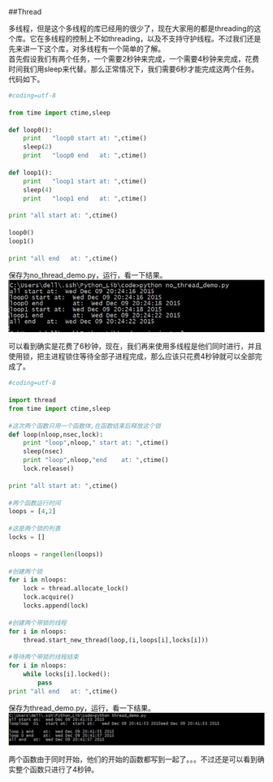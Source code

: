 ##Thread

多线程，但是这个多线程的库已经用的很少了，现在大家用的都是threading的这个库。它在多线程的控制上不如threading，以及不支持守护线程。不过我们还是先来讲一下这个库，对多线程有一个简单的了解。                              
首先假设我们有两个任务，一个需要2秒钟来完成，一个需要4秒钟来完成，花费时间我们用sleep来代替。那么正常情况下，我们需要6秒才能完成这两个任务。代码如下。                      
```python
#coding=utf-8

from time import ctime,sleep

def loop0():
	print 	"loop0 start at: ",ctime()
	sleep(2)
	print 	"loop0 end 	 at: ",ctime()

def loop1():
	print 	"loop1 start at: ",ctime()
	sleep(4)
	print 	"loop1 end 	 at: ",ctime()

print "all start at: ",ctime()

loop0()
loop1()

print "all end   at: ",ctime()
```

保存为no_thread_demo.py，运行，看一下结果。                                   
![no_thread_demo.jpg](images/no_thread_demo.jpg)                

可以看到确实是花费了6秒钟，现在，我们再来使用多线程是他们同时进行，并且使用锁，把主进程锁住等待全部子进程完成，那么应该只花费4秒钟就可以全部完成了。                         

```python
#coding=utf-8

import thread
from time import ctime,sleep

#这次两个函数只用一个函数体,在函数结束后释放这个锁
def loop(nloop,nsec,lock):
	print "loop",nloop," start at: ",ctime()
	sleep(nsec)
	print "loop",nloop,"end    at: ",ctime()
	lock.release()

print "all start at: ",ctime()

#两个函数运行时间
loops = [4,2]

#这是两个锁的列表
locks = []

nloops = range(len(loops))

#创建两个锁
for i in nloops:
	lock = thread.allocate_lock()
	lock.acquire()
	locks.append(lock)

#创建两个带锁的线程
for i in nloops:
	thread.start_new_thread(loop,(i,loops[i],locks[i]))

#等待两个带锁的线程结束
for i in nloops:
	while locks[i].locked():
		pass
print "all end   at: ",ctime()
```

保存为thread_demo.py，运行，看一下结果。                             
![thread_demo.jpg](images/thread_demo.jpg)                               

两个函数由于同时开始，他们的开始的函数都写到一起了。。。不过还是可以看到确实整个函数只进行了4秒钟。    
